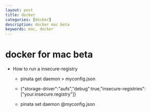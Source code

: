 ```yaml
---
layout: post
title: docker
categories: [docker]
description: docker mac beta
keywords: mac, docker
---
```

# docker for mac beta

 * How to run a insecure-registry

	* pinata get daemon > myconfig.json

	* {"storage-driver":"aufs","debug":true,"insecure-registries":["your.insecure.registry"]}

	* pinata set daemon @myconfig.json
